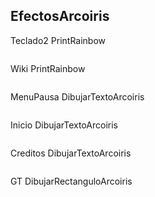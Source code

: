 ## EfectosArcoiris

Teclado2
PrintRainbow

```

```

Wiki
PrintRainbow

```

```

MenuPausa
DibujarTextoArcoiris
```

```

Inicio
DibujarTextoArcoiris
```

```

Creditos
DibujarTextoArcoiris
```

```

GT
DibujarRectanguloArcoiris
```

```